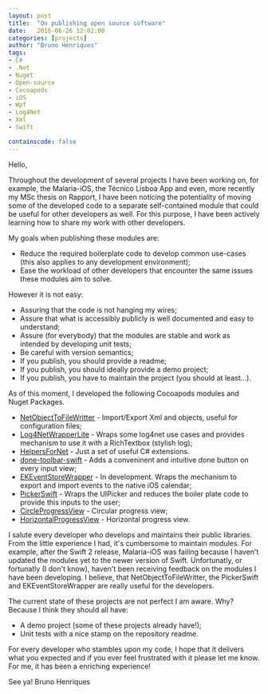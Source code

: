 ```yaml
---
layout: post
title:  "On publishing open source software"
date:   2016-06-26 12:02:00
categories: [projects]
author: "Bruno Henriques"
tags:
- C#
- .Net
- Nuget
- Open-source
- Cocoapods
- iOS
- Wpf
- Log4Net
- Xml
- Swift

containscode: false
---
```


Hello,

Throughout the development of several projects I have been working on, for example, the Malaria-iOS, the Técnico Lisboa App and even, more recently my MSc thesis on Rapport, I have been noticing the potentiality of moving some of the developed code to a separate self-contained module that could be useful for other developers as well. For this purpose, I have been actively learning how to share my work with other developers.

My goals when publishing these modules are:

* Reduce the required boilerplate code to develop common use-cases (this also applies to any development environment);
* Ease the workload of other developers that encounter the same issues these modules aim to solve.

However it is not easy:

* Assuring that the code is not hanging my wires;
* Assure that what is accessibly publicly is well documented and easy to understand;
* Assure (for everybody) that the modules are stable and work as intended by developing unit tests;
* Be careful with version semantics;
* If you publish, you should provide a readme;
* If you publish, you should ideally provide a demo project;
* If you publish, you have to maintain the project (you should at least...).

As of this moment, I developed the following Cocoapods modules and Nuget Packages.

* [NetObjectToFileWritter](https://github.com/bphenriques/NetObjectToFileWritter) - Import/Export Xml and objects, useful for configuration files;
* [Log4NetWrapperLite](https://github.com/bphenriques/Log4NetWrapperLite) - Wraps some log4net use cases and provides mechanism to use it with a RichTextbox (stylish log);
* [HelpersForNet](https://github.com/bphenriques/HelpersForNet) - Just a set of useful C# extensions.
* [done-toolbar-swift](https://github.com/bphenriques/done-toolbar-swift) - Adds a conveninent and intuitive done button on every input view;
* [EKEventStoreWrapper](https://github.com/bphenriques/EKEventStoreWrapper) - In development. Wraps the mechanism to export and import events to the native iOS calendar;
* [PickerSwift](https://github.com/bphenriques/PickerSwift) - Wraps the UIPicker and reduces the boiler plate code to provide this inputs to the user;
* [CircleProgressView](https://github.com/bphenriques/CircleProgressView) - Circular progress view;
* [HorizontalProgressView](https://github.com/bphenriques/HorizontalProgressView) - Horizontal progress view.

I salute every developer who develops and maintains their public libraries. From the little experience I had, it's cumbersome to maintain modules. For example, after the Swift 2 release, Malaria-iOS was failing because I haven't updated the modules yet to the newer version of Swift. Unfortunatly, or fortunatly (I don't know), haven't been receiving feedback on the modules I have been developing. I believe, that NetObjectToFileWritter, the PickerSwift and EKEventStoreWrapper are really useful for the developers.

The current state of these projects are not perfect I am aware. Why? Because I think they should all have:

* A demo project (some of these projects already have!);
* Unit tests with a nice stamp on the repository readme.

For every developer who stambles upon my code, I hope that it delivers what you expected and if you ever feel frustrated with it please let me know. For me, it has been a enriching experience!


See ya!
Bruno Henriques